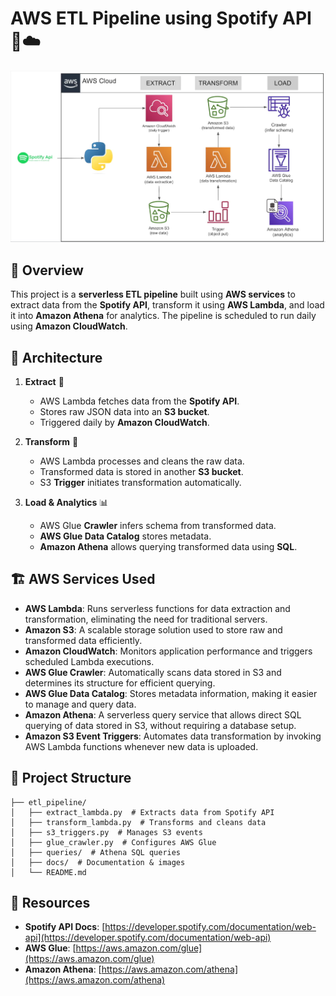 # AWS ETL Pipeline using Spotify API 🎵☁️

![Pipeline Diagram](spotify_etl_pipeline_architecture.png)

## 📌 Overview
This project is a **serverless ETL pipeline** built using **AWS services** to extract data from the **Spotify API**, transform it using **AWS Lambda**, and load it into **Amazon Athena** for analytics. The pipeline is scheduled to run daily using **Amazon CloudWatch**.

## 🚀 Architecture

1. **Extract** 🎯
   - AWS Lambda fetches data from the **Spotify API**.
   - Stores raw JSON data into an **S3 bucket**.
   - Triggered daily by **Amazon CloudWatch**.

2. **Transform** 🔄
   - AWS Lambda processes and cleans the raw data.
   - Transformed data is stored in another **S3 bucket**.
   - S3 **Trigger** initiates transformation automatically.

3. **Load & Analytics** 📊
   - AWS Glue **Crawler** infers schema from transformed data.
   - **AWS Glue Data Catalog** stores metadata.
   - **Amazon Athena** allows querying transformed data using **SQL**.

## 🏗️ AWS Services Used
- **AWS Lambda**: Runs serverless functions for data extraction and transformation, eliminating the need for traditional servers.
- **Amazon S3**: A scalable storage solution used to store raw and transformed data efficiently.
- **Amazon CloudWatch**: Monitors application performance and triggers scheduled Lambda executions.
- **AWS Glue Crawler**: Automatically scans data stored in S3 and determines its structure for efficient querying.
- **AWS Glue Data Catalog**: Stores metadata information, making it easier to manage and query data.
- **Amazon Athena**: A serverless query service that allows direct SQL querying of data stored in S3, without requiring a database setup.
- **Amazon S3 Event Triggers**: Automates data transformation by invoking AWS Lambda functions whenever new data is uploaded.

## 📂 Project Structure
```
├── etl_pipeline/
│   ├── extract_lambda.py  # Extracts data from Spotify API
│   ├── transform_lambda.py  # Transforms and cleans data
│   ├── s3_triggers.py  # Manages S3 events
│   ├── glue_crawler.py  # Configures AWS Glue
│   ├── queries/  # Athena SQL queries
│   ├── docs/  # Documentation & images
│   └── README.md
```
## 🔗 Resources
- **Spotify API Docs**: [https://developer.spotify.com/documentation/web-api](https://developer.spotify.com/documentation/web-api)
- **AWS Glue**: [https://aws.amazon.com/glue](https://aws.amazon.com/glue)
- **Amazon Athena**: [https://aws.amazon.com/athena](https://aws.amazon.com/athena)
